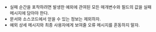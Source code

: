 - 실패 순간을 포착하려면 발생한 예외에 관여된 모든 매개변수와 필드의 값을 실패 메시지에 담아야 한다.
- 문서와 소스코드에서 얻을 수 있는 정보는 제외하자.
- 예외 상세 메시지와 최종 사용자에게 보여줄 오류 메시지를 혼동하지 말자.
